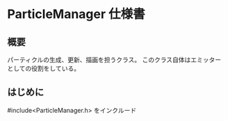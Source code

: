 # ParticleManager 仕様書

## 概要

パーティクルの生成、更新、描画を担うクラス。
このクラス自体はエミッターとしての役割をしている。

## はじめに

#include<ParticleManager.h> をインクルード



